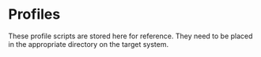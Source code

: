 # Profiles

These profile scripts are stored here for reference. They need to be placed in the appropriate directory
on the target system.
